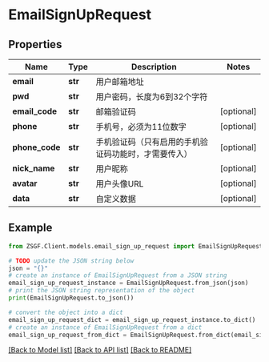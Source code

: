 # EmailSignUpRequest


## Properties

Name | Type | Description | Notes
------------ | ------------- | ------------- | -------------
**email** | **str** | 用户邮箱地址 | 
**pwd** | **str** | 用户密码，长度为6到32个字符 | 
**email_code** | **str** | 邮箱验证码 | [optional] 
**phone** | **str** | 手机号，必须为11位数字 | [optional] 
**phone_code** | **str** | 手机验证码（只有启用的手机验证码功能时，才需要传入） | [optional] 
**nick_name** | **str** | 用户昵称 | [optional] 
**avatar** | **str** | 用户头像URL | [optional] 
**data** | **str** | 自定义数据 | [optional] 

## Example

```python
from ZSGF.Client.models.email_sign_up_request import EmailSignUpRequest

# TODO update the JSON string below
json = "{}"
# create an instance of EmailSignUpRequest from a JSON string
email_sign_up_request_instance = EmailSignUpRequest.from_json(json)
# print the JSON string representation of the object
print(EmailSignUpRequest.to_json())

# convert the object into a dict
email_sign_up_request_dict = email_sign_up_request_instance.to_dict()
# create an instance of EmailSignUpRequest from a dict
email_sign_up_request_from_dict = EmailSignUpRequest.from_dict(email_sign_up_request_dict)
```
[[Back to Model list]](../README.md#documentation-for-models) [[Back to API list]](../README.md#documentation-for-api-endpoints) [[Back to README]](../README.md)


